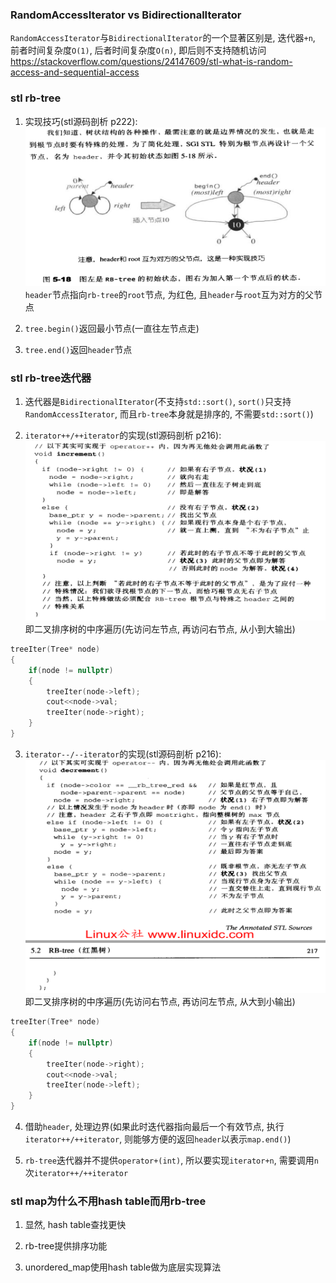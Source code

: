 ### RandomAccessIterator vs BidirectionalIterator
`RandomAccessIterator`与`BidirectionalIterator`的一个显著区别是, 迭代器`+n`, 前者时间复杂度`O(1)`, 后者时间复杂度`O(n)`, 即后则不支持随机访问<br>
https://stackoverflow.com/questions/24147609/stl-what-is-random-access-and-sequential-access<br>

### stl rb-tree
1. 实现技巧(stl源码剖析 p222):<br>
![](/img/1.png)
`header`节点指向`rb-tree`的`root`节点, 为红色, 且`header`与`root`互为对方的父节点<br>

2. `tree.begin()`返回最小节点(一直往左节点走)<br>

3. `tree.end()`返回`header`节点<br>

### stl rb-tree迭代器
1. 迭代器是`BidirectionalIterator`(不支持`std::sort()`, `sort()`只支持`RandomAccessIterator`, 而且`rb-tree`本身就是排序的, 不需要`std::sort()`)<br>

2. `iterator++/++iterator`的实现(stl源码剖析 p216):<br>
![](img/2.png)
即二叉排序树的中序遍历(先访问左节点, 再访问右节点, 从小到大输出)<br>
```cpp
treeIter(Tree* node)
{
    if(node != nullptr)
    {
        treeIter(node->left);
        cout<<node->val;
        treeIter(node->right);
    }
}
```

3. `iterator--/--iterator`的实现(stl源码剖析 p216):<br>
![](img/3.png)
即二叉排序树的中序遍历(先访问右节点, 再访问左节点, 从大到小输出)<br>
```cpp
treeIter(Tree* node)
{
    if(node != nullptr)
    {
        treeIter(node->right);
        cout<<node->val;
        treeIter(node->left);
    }
}
```

4. 借助`header`, 处理边界(如果此时迭代器指向最后一个有效节点, 执行`iterator++/++iterator`, 则能够方便的返回`header`以表示`map.end()`)<br>

5. `rb-tree`迭代器并不提供`operator+(int)`, 所以要实现`iterator+n`, 需要调用`n`次`iterator++/++iterator`<br>

### stl map为什么不用hash table而用rb-tree
1. 显然, hash table查找更快<br>

2. rb-tree提供排序功能<br>

3. unordered_map使用hash table做为底层实现算法<br>